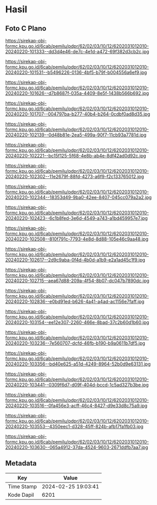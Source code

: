 # Hasil

## Foto C Plano

https://sirekap-obj-formc.kpu.go.id/6cab/pemilu/pdpr/62/02/03/10/12/6202031012010-20240220-101333--dd3d4e46-de7c-4e1d-a472-69f382d3cb2c.jpg

https://sirekap-obj-formc.kpu.go.id/6cab/pemilu/pdpr/62/02/03/10/12/6202031012010-20240220-101531--b5496226-0136-4bf5-b79f-b004556a6ef9.jpg

https://sirekap-obj-formc.kpu.go.id/6cab/pemilu/pdpr/62/02/03/10/12/6202031012010-20240220-101626--d7b8687f-035a-4409-8e5f-1438b566b692.jpg

https://sirekap-obj-formc.kpu.go.id/6cab/pemilu/pdpr/62/02/03/10/12/6202031012010-20240220-101707--004797ba-b277-40b4-b264-0cdbf0ad8d35.jpg

https://sirekap-obj-formc.kpu.go.id/6cab/pemilu/pdpr/62/02/03/10/12/6202031012010-20240220-102139--0d48b81e-2ea5-499a-90f7-11cb93a7781d.jpg

https://sirekap-obj-formc.kpu.go.id/6cab/pemilu/pdpr/62/02/03/10/12/6202031012010-20240220-102221--bc15f125-5f68-4e8b-ab4e-8df42ad0d92c.jpg

https://sirekap-obj-formc.kpu.go.id/6cab/pemilu/pdpr/62/02/03/10/12/6202031012010-20240220-102302--11e2679f-88fd-4273-a6f9-f2c133765012.jpg

https://sirekap-obj-formc.kpu.go.id/6cab/pemilu/pdpr/62/02/03/10/12/6202031012010-20240220-102344--18353d49-9ba0-42ee-8407-045cc079a2a2.jpg

https://sirekap-obj-formc.kpu.go.id/6cab/pemilu/pdpr/62/02/03/10/12/6202031012010-20240220-102423--6c1b8fed-3e6d-4549-a743-a1bd459957e7.jpg

https://sirekap-obj-formc.kpu.go.id/6cab/pemilu/pdpr/62/02/03/10/12/6202031012010-20240220-102508--810f791c-7793-4e8d-8d88-105e46c9aa48.jpg

https://sirekap-obj-formc.kpu.go.id/6cab/pemilu/pdpr/62/02/03/10/12/6202031012010-20240220-102617--2d9c9aba-0f4d-4b0d-a1b9-e2a1ad45c1f9.jpg

https://sirekap-obj-formc.kpu.go.id/6cab/pemilu/pdpr/62/02/03/10/12/6202031012010-20240220-102715--aea67d88-209a-4f54-8b07-dc047b7890dc.jpg

https://sirekap-obj-formc.kpu.go.id/6cab/pemilu/pdpr/62/02/03/10/12/6202031012010-20240220-102836--e0bd91ed-b626-4a41-a4ad-ac1156e7faff.jpg

https://sirekap-obj-formc.kpu.go.id/6cab/pemilu/pdpr/62/02/03/10/12/6202031012010-20240220-103154--ee12e307-2260-466e-8bad-37c2b60d1b60.jpg

https://sirekap-obj-formc.kpu.go.id/6cab/pemilu/pdpr/62/02/03/10/12/6202031012010-20240220-103236--7e560707-dcfd-46fb-b190-b9a0611b7df5.jpg

https://sirekap-obj-formc.kpu.go.id/6cab/pemilu/pdpr/62/02/03/10/12/6202031012010-20240220-103356--bd40e625-a51d-4249-8964-52b0d9e63131.jpg

https://sirekap-obj-formc.kpu.go.id/6cab/pemilu/pdpr/62/02/03/10/12/6202031012010-20240220-103441--0309f6d7-d09f-404d-bccd-1c5ad327b3be.jpg

https://sirekap-obj-formc.kpu.go.id/6cab/pemilu/pdpr/62/02/03/10/12/6202031012010-20240220-103516--0fa456e3-acff-46c4-8427-d9e33d8c75a9.jpg

https://sirekap-obj-formc.kpu.go.id/6cab/pemilu/pdpr/62/02/03/10/12/6202031012010-20240220-103553--4350eec1-d328-45ff-824b-afb17fa1fb03.jpg

https://sirekap-obj-formc.kpu.go.id/6cab/pemilu/pdpr/62/02/03/10/12/6202031012010-20240220-103630--065a4912-37da-4524-9603-2671ddfb7aa7.jpg


## Metadata

| Key        | Value               |
| ---------- | ------------------- |
| Time Stamp | 2024-02-25 19:03:41 |
| Kode Dapil | 6201                |



